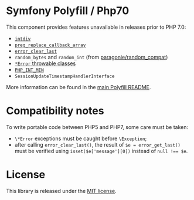 Symfony Polyfill / Php70
========================

This component provides features unavailable in releases prior to PHP 7.0:

- [`intdiv`](http://php.net/intdiv)
- [`preg_replace_callback_array`](http://php.net/preg_replace_callback_array)
- [`error_clear_last`](http://php.net/error_clear_last)
- `random_bytes` and `random_int` (from [paragonie/random_compat](https://github.com/paragonie/random_compat))
- [`*Error` throwable classes](http://php.net/Error)
- [`PHP_INT_MIN`](http://php.net/manual/en/reserved.constants.php#constant.php-int-min)
- `SessionUpdateTimestampHandlerInterface`

More information can be found in the
[main Polyfill README](https://github.com/symfony/polyfill/blob/master/README.md).

Compatibility notes
===================

To write portable code between PHP5 and PHP7, some care must be taken:
- `\*Error` exceptions must be caught before `\Exception`;
- after calling `error_clear_last()`, the result of `$e = error_get_last()` must be
  verified using `isset($e['message'][0])` instead of `null !== $e`.

License
=======

This library is released under the [MIT license](LICENSE).
